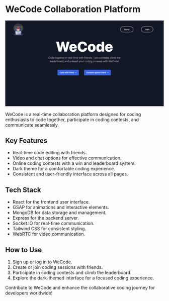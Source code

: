# WeCode Collaboration Platform

![Home Page](we-chat/public/images/wecode-home.png)

WeCode is a real-time collaboration platform designed for coding enthusiasts to code together, participate in coding contests, and communicate seamlessly.

## Key Features
- Real-time code editing with friends.
- Video and chat options for effective communication.
- Online coding contests with a win and leaderboard system.
- Dark theme for a comfortable coding experience.
- Consistent and user-friendly interface across all pages.

## Tech Stack
- React for the frontend user interface.
- GSAP for animations and interactive elements.
- MongoDB for data storage and management.
- Express for the backend server.
- Socket.IO for real-time communication.
- Tailwind CSS for consistent styling.
- WebRTC for video communication.

## How to Use
1. Sign up or log in to WeCode.
2. Create or join coding sessions with friends.
3. Participate in coding contests and climb the leaderboard.
4. Explore the dark-themed interface for a focused coding experience.

Contribute to WeCode and enhance the collaborative coding journey for developers worldwide!
